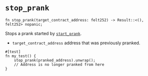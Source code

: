 # `stop_prank`

```cairo
fn stop_prank(target_contract_address: felt252) -> Result::<(), felt252> nopanic;
```

Stops a prank started by [`start_prank`](./start_prank.md).

- `target_contract_address` address that was previously pranked.

```cairo title="Example"
#[test]
fn my_test() {
    stop_prank(pranked_address).unwrap();
    // Address is no longer pranked from here
}
```
